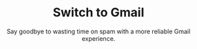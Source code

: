 ---
sort_key: 29
category_sort_key: 1
layout: "sku"
id: switch-to-gmail-account
title: "Switch to Gmail"
heading: "Switch to Gmail"
subtitle: "Say goodbye to wasting time on spam with a more reliable Gmail experience. "
category: "On-Demand Support"
category_description: "Technical support at on-demand rates."
features:
 - feature: "Personal Video Recorder or Set Top Box connected to an existing TV, power outlet and antenna outlet" - feature: "PVR connected to an existing home network and internet connection" - feature: "Digital reception checked for quality" - feature: "Walkthrough of basic features" - feature: "Cables are neatly arranged" - feature: "Packaging cleaned up and recycled"
price: "99"
unit: "account"
---
